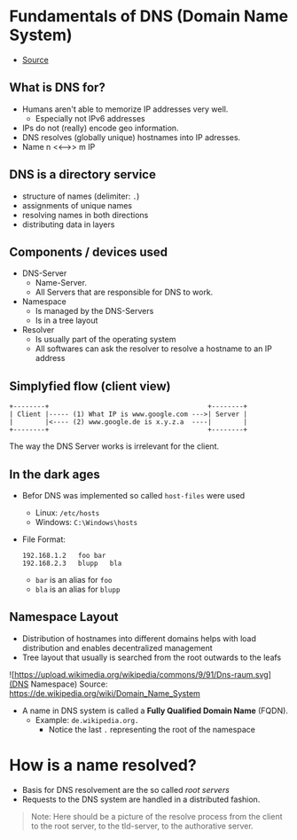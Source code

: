 # Fundamentals of DNS (Domain Name System)

- [Source](https://www.youtube.com/playlist?list=PLCb8EhYsrW_tP7wRIStDiA8FtQn5Kf6ju)

## What is DNS for?

- Humans aren't able to memorize IP addresses very well.
  - Especially not IPv6 addresses
- IPs do not (really) encode geo information.
- DNS resolves (globally unique) hostnames into IP adresses.
- Name n <<-->> m IP

## DNS is a directory service

- structure of names (delimiter: `.`)
- assignments of unique names
- resolving names in both directions
- distributing data in layers

## Components / devices used

- DNS-Server
  - Name-Server.
  - All Servers that are responsible for DNS to work.
- Namespace
  - Is managed by the DNS-Servers
  - Is in a tree layout
- Resolver
  - Is usually part of the operating system
  - All softwares can ask the resolver to resolve a hostname to an IP address

## Simplyfied flow (client view)

```
+--------+                                        +--------+
| Client |----- (1) What IP is www.google.com --->| Server |
|        |<---- (2) www.google.de is x.y.z.a  ----|        |
+--------+                                        +--------+
```

The way the DNS Server works is irrelevant for the client.

## In the dark ages

- Befor DNS was implemented so called `host-files` were used
  - Linux: `/etc/hosts`
  - Windows: `C:\Windows\hosts`

- File Format:
  ```
  192.168.1.2	foo	bar
  192.168.2.3	blupp	bla
  ```
  - `bar` is an alias for `foo`
  - `bla` is an alias for `blupp`

## Namespace Layout

- Distribution of hostnames into different domains helps with load distribution and enables decentralized management
- Tree layout that usually is searched from the root outwards to the leafs

![https://upload.wikimedia.org/wikipedia/commons/9/91/Dns-raum.svg](DNS Namespace)
Source: https://de.wikipedia.org/wiki/Domain_Name_System

- A name in DNS system is called a __Fully Qualified Domain Name__ (FQDN).
  - Example: `de.wikipedia.org.`
    - Notice the last `.` representing the root of the namespace

# How is a name resolved?

- Basis for DNS resolvement are the so called _root servers_
- Requests to the DNS system are handled in a distributed fashion.

> Note: Here should be a picture of the resolve process from the client to
> the root server, to the tld-server, to the authorative server.


